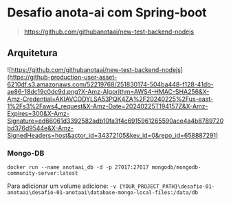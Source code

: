 # Desafio anota-ai com Spring-boot
>https://github.com/githubanotaai/new-test-backend-nodejs

## Arquitetura
![https://github.com/githubanotaai/new-test-backend-nodejs](https://github-production-user-asset-6210df.s3.amazonaws.com/52219768/251830174-504ba448-f128-41db-ae86-18dc19c0dc9d.png?X-Amz-Algorithm=AWS4-HMAC-SHA256&X-Amz-Credential=AKIAVCODYLSA53PQK4ZA%2F20240225%2Fus-east-1%2Fs3%2Faws4_request&X-Amz-Date=20240225T194157Z&X-Amz-Expires=300&X-Amz-Signature=ed66061d3392582adb10fa3f4c6915961265590ace4a4b8789720bd376d9544e&X-Amz-SignedHeaders=host&actor_id=34372105&key_id=0&repo_id=658887291)

### Mongo-DB

`docker run --name anotaai_db -d -p 27017:27017 mongodb/mongodb-community-server:latest`

Para adicionar um volume adicione:
`-v {YOUR_PROJECT_PATH}\desafio-01-anotaai\desafio-01-anotaai\database-mongo-local-files:/data/db`


